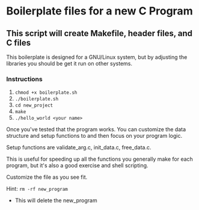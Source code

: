 # Boilerplate files for a new C Program
## This script will create Makefile, header files, and C files
This boilerplate is designed for a GNU/Linux system, but by adjusting the libraries you should be get it run on other systems.

### Instructions 

1. ```chmod +x boilerplate.sh```
2. ```./boilerplate.sh```
3. ```cd new_project```
4. ```make```
5. ```./hello_world <your name>```

Once you've tested that the program works. You can customize the data structure and setup functions to and then focus on your program logic. 

Setup functions are validate_arg.c, init_data.c, free_data.c. 

This is useful for speeding up all the functions you generally make for each program, but it's also a good exercise and shell scripting.

Customize the file as you see fit. 

Hint: ```rm -rf new_program```
- This will delete the new_program
